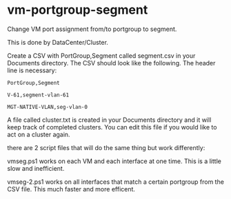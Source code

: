 # vm-portgroup-segment
Change VM port assignment from/to portgroup to segment.

This is done by DataCenter/Cluster.


Create a CSV with PortGroup,Segment called segment.csv in your Documents directory.
The CSV should look like the following.  The header line is necessary:


	PortGroup,Segment

	V-61,segment-vlan-61

	MGT-NATIVE-VLAN,seg-vlan-0



A file called cluster.txt is created in your Documents directory and it will keep track of completed clusters.  You can edit this file if you would like to act on a cluster again.

there are 2 script files that will do the same thing but work differently:

vmseg.ps1 works on each VM and each interface at one time. This is a little slow and inefficient.

vmseg-2.ps1 works on all interfaces that match a certain portgroup from the CSV file.  This much faster and more efficent.
